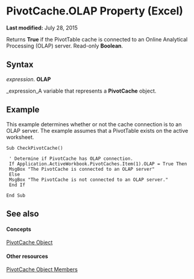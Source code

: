 
# PivotCache.OLAP Property (Excel)

 **Last modified:** July 28, 2015

Returns  **True** if the PivotTable cache is connected to an Online Analytical Processing (OLAP) server. Read-only **Boolean**.

## Syntax

 _expression_. **OLAP**

 _expression_A variable that represents a  **PivotCache** object.


## Example

This example determines whether or not the cache connection is to an OLAP server. The example assumes that a PivotTable exists on the active worksheet.


```
Sub CheckPivotCache() 
 
 ' Determine if PivotCache has OLAP connection. 
 If Application.ActiveWorkbook.PivotCaches.Item(1).OLAP = True Then 
 MsgBox "The PivotCache is connected to an OLAP server" 
 Else 
 MsgBox "The PivotCache is not connected to an OLAP server." 
 End If 
 
End Sub 

```


## See also


#### Concepts


 [PivotCache Object](c3d84ef1-f9e6-b1bc-cbf0-3ba8dfe17439.md)
#### Other resources


 [PivotCache Object Members](113f1109-e1c9-2c6e-0581-9fba82f278dc.md)
